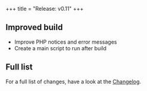 +++
title = "Release: v0.11"
+++

## Improved build

- Improve PHP notices and error messages
- Create a main script to run after build

## Full list

For a full list of changes, have a look at the [Changelog](https://github.com/phel-lang/phel-lang/blob/master/CHANGELOG.md).
